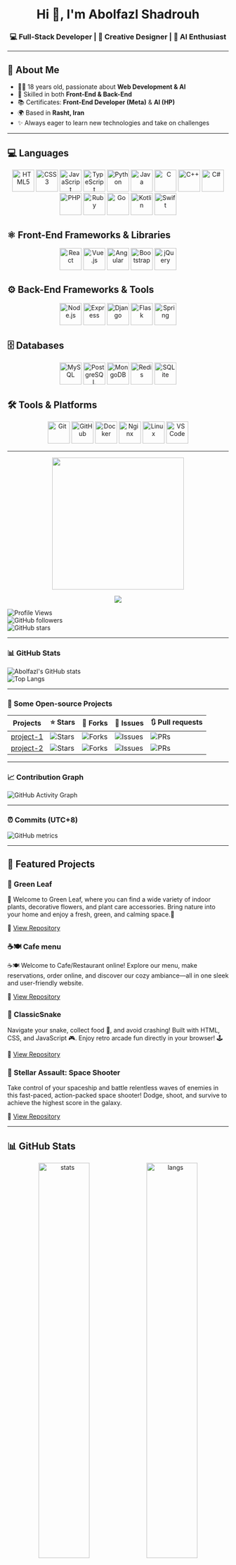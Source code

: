 <h1 align="center">Hi 👋, I'm Abolfazl Shadrouh</h1>
<h3 align="center">💻 Full-Stack Developer | 🎨 Creative Designer | 🤖 AI Enthusiast</h3>

---

## 🚀 About Me
- 👨‍💻 18 years old, passionate about **Web Development & AI**  
- 🎯 Skilled in both **Front-End & Back-End**  
- 📚 Certificates: **Front-End Developer (Meta)** & **AI (HP)**  
- 🌍 Based in **Rasht, Iran**  
- ✨ Always eager to learn new technologies and take on challenges  

---

## 💻 Languages

<p align="center">
  <img src="https://cdn.jsdelivr.net/gh/devicons/devicon/icons/html5/html5-original.svg" height="50" alt="HTML5"/>
  <img src="https://cdn.jsdelivr.net/gh/devicons/devicon/icons/css3/css3-original.svg" height="50" alt="CSS3"/>
  <img src="https://cdn.jsdelivr.net/gh/devicons/devicon/icons/javascript/javascript-original.svg" height="50" alt="JavaScript"/>
  <img src="https://cdn.jsdelivr.net/gh/devicons/devicon/icons/typescript/typescript-original.svg" height="50" alt="TypeScript"/>
  <img src="https://cdn.jsdelivr.net/gh/devicons/devicon/icons/python/python-original.svg" height="50" alt="Python"/>
  <img src="https://cdn.jsdelivr.net/gh/devicons/devicon/icons/java/java-original.svg" height="50" alt="Java"/>
  <img src="https://cdn.jsdelivr.net/gh/devicons/devicon/icons/c/c-original.svg" height="50" alt="C"/>
  <img src="https://cdn.jsdelivr.net/gh/devicons/devicon/icons/cplusplus/cplusplus-original.svg" height="50" alt="C++"/>
  <img src="https://cdn.jsdelivr.net/gh/devicons/devicon/icons/csharp/csharp-original.svg" height="50" alt="C#"/>
  <img src="https://cdn.jsdelivr.net/gh/devicons/devicon/icons/php/php-original.svg" height="50" alt="PHP"/>
  <img src="https://cdn.jsdelivr.net/gh/devicons/devicon/icons/ruby/ruby-original.svg" height="50" alt="Ruby"/>
  <img src="https://cdn.jsdelivr.net/gh/devicons/devicon/icons/go/go-original.svg" height="50" alt="Go"/>
  <img src="https://cdn.jsdelivr.net/gh/devicons/devicon/icons/kotlin/kotlin-original.svg" height="50" alt="Kotlin"/>
  <img src="https://cdn.jsdelivr.net/gh/devicons/devicon/icons/swift/swift-original.svg" height="50" alt="Swift"/>
</p>


## ⚛️ Front-End Frameworks & Libraries

<p align="center">
  <img src="https://cdn.jsdelivr.net/gh/devicons/devicon/icons/react/react-original.svg" height="50" alt="React"/>
  <img src="https://cdn.jsdelivr.net/gh/devicons/devicon/icons/vuejs/vuejs-original.svg" height="50" alt="Vue.js"/>
  <img src="https://cdn.jsdelivr.net/gh/devicons/devicon/icons/angularjs/angularjs-original.svg" height="50" alt="Angular"/>
  <img src="https://cdn.jsdelivr.net/gh/devicons/devicon/icons/bootstrap/bootstrap-original.svg" height="50" alt="Bootstrap"/>
  <img src="https://cdn.jsdelivr.net/gh/devicons/devicon/icons/jquery/jquery-original.svg" height="50" alt="jQuery"/>
</p>


## ⚙️ Back-End Frameworks & Tools

<p align="center">
  <img src="https://cdn.jsdelivr.net/gh/devicons/devicon/icons/nodejs/nodejs-original.svg" height="50" alt="Node.js"/>
  <img src="https://cdn.jsdelivr.net/gh/devicons/devicon/icons/express/express-original.svg" height="50" alt="Express"/>
  <img src="https://cdn.jsdelivr.net/gh/devicons/devicon/icons/django/django-plain.svg" height="50" alt="Django"/>
  <img src="https://cdn.jsdelivr.net/gh/devicons/devicon/icons/flask/flask-original.svg" height="50" alt="Flask"/>
  <img src="https://cdn.jsdelivr.net/gh/devicons/devicon/icons/java/java-original.svg" height="50" alt="Spring"/>
</p>


## 🗄️ Databases

<p align="center">
  <img src="https://cdn.jsdelivr.net/gh/devicons/devicon/icons/mysql/mysql-original.svg" height="50" alt="MySQL"/>
  <img src="https://cdn.jsdelivr.net/gh/devicons/devicon/icons/postgresql/postgresql-original.svg" height="50" alt="PostgreSQL"/>
  <img src="https://cdn.jsdelivr.net/gh/devicons/devicon/icons/mongodb/mongodb-original.svg" height="50" alt="MongoDB"/>
  <img src="https://cdn.jsdelivr.net/gh/devicons/devicon/icons/redis/redis-original.svg" height="50" alt="Redis"/>
  <img src="https://cdn.jsdelivr.net/gh/devicons/devicon/icons/sqlite/sqlite-original.svg" height="50" alt="SQLite"/>
</p>


## 🛠️ Tools & Platforms

<p align="center">
  <img src="https://cdn.jsdelivr.net/gh/devicons/devicon/icons/git/git-original.svg" height="50" alt="Git"/>
  <img src="https://cdn.jsdelivr.net/gh/devicons/devicon/icons/github/github-original.svg" height="50" alt="GitHub"/>
  <img src="https://cdn.jsdelivr.net/gh/devicons/devicon/icons/docker/docker-original.svg" height="50" alt="Docker"/>
  <img src="https://cdn.jsdelivr.net/gh/devicons/devicon/icons/nginx/nginx-original.svg" height="50" alt="Nginx"/>
  <img src="https://cdn.jsdelivr.net/gh/devicons/devicon/icons/linux/linux-original.svg" height="50" alt="Linux"/>
  <img src="https://cdn.jsdelivr.net/gh/devicons/devicon/icons/visualstudio/visualstudio-plain.svg" height="50" alt="VS Code"/>
</p>


---

<p align="center">
  <img src="https://media.giphy.com/media/26AHONQ79FdWZhAI0/giphy.gif" width="300"/>
</p>


<p align="center">
  <img src="https://readme-typing-svg.herokuapp.com?font=Fira+Code&size=24&pause=1000&color=F7AB0A&width=300&lines=I'm+Abolfazl+Shadrouh;Full-Stack+Developer+%26+AI+Enthusiast" />
</p>

![Profile Views](https://komarev.com/ghpvc/?username=abolfazl-shadrouh&color=blue)  
![GitHub followers](https://img.shields.io/github/followers/abolfazl-shadrouh?style=social)  
![GitHub stars](https://img.shields.io/github/stars/abolfazl-shadrouh?affiliations=OWNER%2CCOLLABORATOR&style=social)

---

### 📊 GitHub Stats
![Abolfazl's GitHub stats](https://github-readme-stats.vercel.app/api?username=abolfazl-shadrouh&show_icons=true&theme=radical)  
![Top Langs](https://github-readme-stats.vercel.app/api/top-langs/?username=abolfazl-shadrouh&layout=compact&theme=radical)

---

### 🚀 Some Open-source Projects
| Projects | ⭐ Stars | 🍴 Forks | 🐞 Issues | 🔃 Pull requests |
|----------|---------|----------|-----------|-----------------|
| [project-1](https://github.com/abolfazl-shadrouh/project-1) | ![Stars](https://img.shields.io/github/stars/abolfazl-shadrouh/project-1?style=flat) | ![Forks](https://img.shields.io/github/forks/abolfazl-shadrouh/project-1?style=flat) | ![Issues](https://img.shields.io/github/issues/abolfazl-shadrouh/project-1?style=flat) | ![PRs](https://img.shields.io/github/issues-pr/abolfazl-shadrouh/project-1?style=flat) |
| [project-2](https://github.com/abolfazl-shadrouh/project-2) | ![Stars](https://img.shields.io/github/stars/abolfazl-shadrouh/project-2?style=flat) | ![Forks](https://img.shields.io/github/forks/abolfazl-shadrouh/project-2?style=flat) | ![Issues](https://img.shields.io/github/issues/abolfazl-shadrouh/project-2?style=flat) | ![PRs](https://img.shields.io/github/issues-pr/abolfazl-shadrouh/project-2?style=flat) |

---

### 📈 Contribution Graph
![GitHub Activity Graph](https://github-readme-activity-graph.vercel.app/graph?username=abolfazl-shadrouh&theme=react-dark)

---

### ⏰ Commits (UTC+8)
![GitHub metrics](https://metrics.lecoq.io/abolfazl-shadrouh?template=classic&languages=1&isocalendar=1&base=header%2C%20activity%2C%20community%2C%20repositories)


---

## 📂 Featured Projects

### 🌿 Green Leaf
🌱 Welcome to Green Leaf, where you can find a wide variety of indoor plants, decorative flowers, and plant care accessories. Bring nature into your home and enjoy a fresh, green, and calming space.💚

🔗 [View Repository](https://github.com/abolfazl-shadrouh/Green-Leaf)

### ☕🍽️ Cafe menu
☕🍽️ Welcome to Cafe/Restaurant online! Explore our menu, make reservations, order online, and discover our cozy ambiance—all in one sleek and user-friendly website. 

🔗 [View Repository](https://github.com/abolfazl-shadrouh/cafe-menu)

### 🐍 ClassicSnake
Navigate your snake, collect food 🍎, and avoid crashing! Built with HTML, CSS, and JavaScript 🎮. Enjoy retro arcade fun directly in your browser! 🕹️

🔗 [View Repository](https://github.com/abolfazl-shadrouh/Snake-Challenge)

### 🚀 Stellar Assault: Space Shooter
Take control of your spaceship and battle relentless waves of enemies in this fast-paced, action-packed space shooter! Dodge, shoot, and survive to achieve the highest score in the galaxy.

🔗 [View Repository](https://github.com/abolfazl-shadrouh/Space-Shooter)

---

## 📊 GitHub Stats
<p align="center">
  <img src="https://github-readme-stats.vercel.app/api?username=abolfazl-shadrouh&show_icons=true&theme=tokyonight" alt="stats" width="48%" />
  <img src="https://github-readme-stats.vercel.app/api/top-langs/?username=abolfazl-shadrouh&layout=compact&theme=tokyonight" alt="langs" width="48%" />
</p>

<p align="center">
  <img src="https://streak-stats.demolab.com?user=abolfazl-shadrouh&theme=tokyonight&hide_border=true" alt="streak" width="48%" />
  <img src="https://github-profile-trophy.vercel.app/?username=abolfazl-shadrouh&theme=tokyonight&row=1&column=4" width="48%" />
</p>

---

## 🌐 Connect With Me
<p align="center">
  <a href="mailto:abolfazlshadrooh212@gmail.com" target="_blank">
    <img src="https://img.shields.io/badge/Email-D14836?style=for-the-badge&logo=gmail&logoColor=white&labelColor=292D3E" alt="Email"/>
  </a>
  &nbsp;
  <a href="[https://t.me/YourTelegramUsername](https://t.me/abo_l_fa_zl_sh)" target="_blank">
    <img src="https://img.shields.io/badge/Telegram-26A5E4?style=for-the-badge&logo=telegram&logoColor=white&labelColor=292D3E" alt="Telegram"/>
  </a>
  &nbsp;
  <a href="[https://instagram.com/YourInstagramUsername](https://www.instagram.com/abolfazl_shadrouh)" target="_blank">
    <img src="https://img.shields.io/badge/Instagram-E4405F?style=for-the-badge&logo=instagram&logoColor=white&labelColor=292D3E" alt="Instagram"/>
  </a>
  &nbsp;
  <a href="http://www.shadrouh.ir" target="_blank">
    <img src="https://img.shields.io/badge/Website-0A66C2?style=for-the-badge&logo=google-chrome&logoColor=white&labelColor=292D3E" alt="Website"/>
  </a>
</p>

<p align="center">
  <img src="https://readme-typing-svg.herokuapp.com?font=Fira+Code&size=30&pause=400&color=00FFFF&width=200&lines=%E2%AC%86+Click+Here" />
</p>


---

## ⚡ Fun Fact
<p align="center">
✨ “I usually choose the hardest path… because that’s where the growth happens.”  
</p>

<p align="center">
  <img src="https://quotes-github-readme.vercel.app/api?type=horizontal&theme=tokyonight" width="500"/>
</p>
